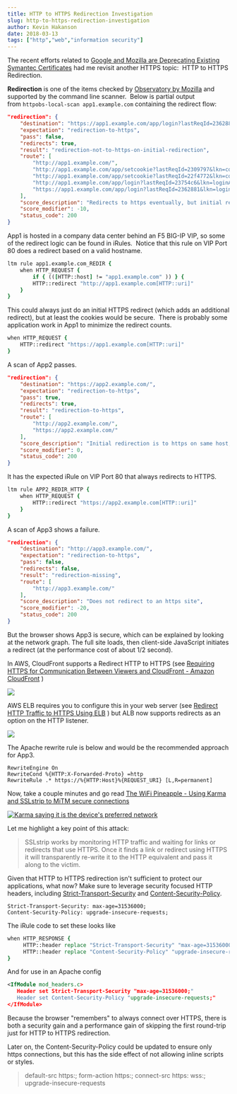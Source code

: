 ```yaml
---
title: HTTP to HTTPS Redirection Investigation
slug: http-to-https-redirection-investigation
author: Kevin Hakanson
date: 2018-03-13
tags: ["http","web","information security"]
---
```

The recent efforts related to [Google and Mozilla are Deprecating Existing Symantec Certificates](https://blog.qualys.com/ssllabs/2017/09/26/google-and-mozilla-deprecating-existing-symantec-certificates) had me revisit another HTTPS topic:  HTTP to HTTPS Redirection.

**Redirection** is one of the items checked by [Observatory by Mozilla](https://observatory.mozilla.org/) and supported by the command line scanner.  Below is partial output from `httpobs-local-scan app1.example.com` containing the redirect flow:

```json
"redirection": {
    "destination": "https://app1.example.com/app/login?lastReqId=2362881&lkn=loginAllParms",
    "expectation": "redirection-to-https",
    "pass": false,
    "redirects": true,
    "result": "redirection-not-to-https-on-initial-redirection",
    "route": [
        "http://app1.example.com/",
        "http://app1.example.com/app/setcookie?lastReqId=2309797&lkn=cookieSetMachine",
        "http://app1.example.com/app/setcookie?lastReqId=22f4772&lkn=cookieSetMachine&noCookie=on",
        "http://app1.example.com/app/login?lastReqId=23754c6&lkn=loginAllParms",
        "https://app1.example.com/app/login?lastReqId=2362881&lkn=loginAllParms"
    ],
    "score_description": "Redirects to https eventually, but initial redirection is to another http URL",
    "score_modifier": -10,
    "status_code": 200
}
```

App1 is hosted in a company data center behind an F5 BIG-IP VIP, so some of the redirect logic can be found in iRules.  Notice that this rule on VIP Port 80 does a redirect based on a valid hostname.

```tcl
ltm rule app1.example.com_REDIR {
    when HTTP_REQUEST {
        if { (([HTTP::host] != "app1.example.com" )) } {
        HTTP::redirect "http://app1.example.com[HTTP::uri]"
    }
}
```

This could always just do an initial HTTPS redirect (which adds an additional redirect), but at least the cookies would be secure.  There is probably some application work in App1 to minimize the redirect counts.

```tcl
when HTTP_REQUEST {
    HTTP::redirect "https://app1.example.com[HTTP::uri]"
}
```

A scan of App2 passes.

```json
"redirection": {
    "destination": "https://app2.example.com/",
    "expectation": "redirection-to-https",
    "pass": true,
    "redirects": true,
    "result": "redirection-to-https",
    "route": [
        "http://app2.example.com/",
        "https://app2.example.com/"
    ],
    "score_description": "Initial redirection is to https on same host, final destination is https",
    "score_modifier": 0,
    "status_code": 200
}
```

It has the expected iRule on VIP Port 80 that always redirects to HTTPS.

```tcl
ltm rule APP2_REDIR_HTTP {
    when HTTP_REQUEST {
        HTTP::redirect "https://app2.example.com[HTTP::uri]"
    }
}
```

A scan of App3 shows a failure.

```json
"redirection": {
    "destination": "http://app3.example.com/",
    "expectation": "redirection-to-https",
    "pass": false,
    "redirects": false,
    "result": "redirection-missing",
    "route": [
        "http://app3.example.com/"
    ],
    "score_description": "Does not redirect to an https site",
    "score_modifier": -20,
    "status_code": 200
}
```

But the browser shows App3 is secure, which can be explained by looking at the network graph. The full site loads, then client-side JavaScript initiates a redirect (at the performance cost of about 1/2 second).

In AWS, CloudFront supports a Redirect HTTP to HTTPS (see [Requiring HTTPS for Communication Between Viewers and CloudFront - Amazon CloudFront](https://docs.aws.amazon.com/AmazonCloudFront/latest/DeveloperGuide/using-https-viewers-to-cloudfront.html) )

[![](images/pastedImage_27.png)](images/pastedImage_27.png)

AWS ELB requires you to configure this in your web server (see [Redirect HTTP Traffic to HTTPS Using ELB](https://aws.amazon.com/premiumsupport/knowledge-center/redirect-http-https-elb/) ) but ALB now supports redirects as an option on the HTTP listener.

[![](images/pastedImage_65.png)](images/pastedImage_65.png)

The Apache rewrite rule is below and would be the recommended approach for App3.

```
RewriteEngine On
RewriteCond %{HTTP:X-Forwarded-Proto} =http
RewriteRule .* https://%{HTTP:Host}%{REQUEST_URI} [L,R=permanent]
```

Now, take a couple minutes and go read [The WiFi Pineapple - Using Karma and SSLstrip to MiTM secure connections](https://scotthelme.co.uk/wifi-pineapple-karma-sslstrip/)  

[![Karma saying it is the device's preferred network](https://www.troyhunt.com/content/images/2016/02/31233122are-you-my-network3.jpg)](https://www.troyhunt.com/content/images/2016/02/31233122are-you-my-network3.jpg)

Let me highlight a key point of this attack:

> SSLstrip works by monitoring HTTP traffic and waiting for links or redirects that use HTTPS. Once it finds a link or redirect using HTTPS it will transparently re-write it to the HTTP equivalent and pass it along to the victim.

Given that HTTP to HTTPS redirection isn't sufficient to protect our applications, what now? Make sure to leverage security focused HTTP headers, including [Strict-Transport-Security](https://developer.mozilla.org/en-US/docs/Web/HTTP/Headers/Strict-Transport-Security) and [Content-Security-Policy](https://developer.mozilla.org/en-US/docs/Web/HTTP/Headers/Content-Security-Policy).

```
Strict-Transport-Security: max-age=31536000;
Content-Security-Policy: upgrade-insecure-requests;
```

The iRule code to set these looks like

```tcl
when HTTP_RESPONSE {
     HTTP::header replace "Strict-Transport-Security" "max-age=31536000;"
     HTTP::header replace "Content-Security-Policy" "upgrade-insecure-requests;"
}
```

And for use in an Apache config

```xml
<IfModule mod_headers.c>
   Header set Strict-Transport-Security "max-age=31536000;"
   Header set Content-Security-Policy "upgrade-insecure-requests;"
</IfModule>
```

Because the browser "remembers" to always connect over HTTPS, there is both a security gain and a performance gain of skipping the first round-trip just for HTTP to HTTPS redirection.

Later on, the Content-Security-Policy could be updated to ensure only https connections, but this has the side effect of not allowing inline scripts or styles.

> default-src https:; form-action https:; connect-src https: wss:; upgrade-insecure-requests